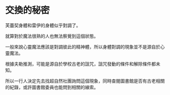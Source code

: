 # 交換的秘密

芙蕾契身體和雷伊的身體似乎對調了。  

就算對於魔法很熟的人也無法察覺到這個狀態。  

一般來說心靈魔法應該是對調彼此的精神體，所以身體對調的現象並不是源自於心靈魔法。  

根據夫勒推測，可能是源自於學校古老的詛咒，詛咒發動的條件和解除條件都未知。  

所以一行人決定先去找超自然社團詢問這個現象，同時查閱圖書館是否有古老相關的紀錄，或許圖書館委員也能問到相關的線索。  
